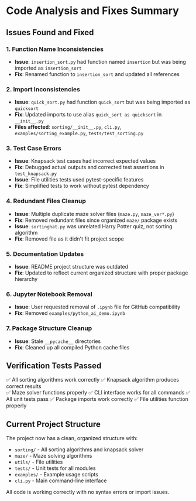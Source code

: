 # Code Analysis and Fixes Summary

## Issues Found and Fixed

### 1. Function Name Inconsistencies

- **Issue**: `insertion_sort.py` had function named `insertion` but was being imported as `insertion_sort`
- **Fix**: Renamed function to `insertion_sort` and updated all references

### 2. Import Inconsistencies

- **Issue**: `quick_sort.py` had function `quick_sort` but was being imported as `quicksort`
- **Fix**: Updated imports to use alias `quick_sort as quicksort` in `__init__.py`
- **Files affected**: `sorting/__init__.py`, `cli.py`, `examples/sorting_example.py`, `tests/test_sorting.py`

### 3. Test Case Errors

- **Issue**: Knapsack test cases had incorrect expected values
- **Fix**: Debugged actual outputs and corrected test assertions in `test_knapsack.py`
- **Issue**: File utilities tests used pytest-specific features
- **Fix**: Simplified tests to work without pytest dependency

### 4. Redundant Files Cleanup

- **Issue**: Multiple duplicate maze solver files (`maze.py`, `maze_ver*.py`)
- **Fix**: Removed redundant files since organized `maze/` package exists
- **Issue**: `sortinghat.py` was unrelated Harry Potter quiz, not sorting algorithm
- **Fix**: Removed file as it didn't fit project scope

### 5. Documentation Updates

- **Issue**: README project structure was outdated
- **Fix**: Updated to reflect current organized structure with proper package hierarchy

### 6. Jupyter Notebook Removal

- **Issue**: User requested removal of `.ipynb` file for GitHub compatibility
- **Fix**: Removed `examples/python_ai_demo.ipynb`

### 7. Package Structure Cleanup

- **Issue**: Stale `__pycache__` directories
- **Fix**: Cleaned up all compiled Python cache files

## Verification Tests Passed

✅ All sorting algorithms work correctly
✅ Knapsack algorithm produces correct results  
✅ Maze solver functions properly
✅ CLI interface works for all commands
✅ All unit tests pass
✅ Package imports work correctly
✅ File utilities function properly

## Current Project Structure

The project now has a clean, organized structure with:

- `sorting/` - All sorting algorithms and knapsack solver
- `maze/` - Maze solving algorithms
- `utils/` - File utilities
- `tests/` - Unit tests for all modules
- `examples/` - Example usage scripts
- `cli.py` - Main command-line interface

All code is working correctly with no syntax errors or import issues.
